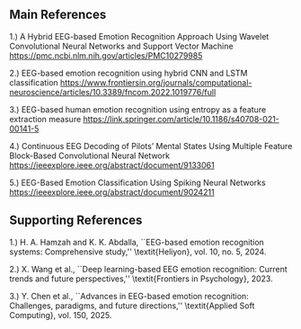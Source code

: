 ## Main References
1.) A Hybrid EEG-based Emotion Recognition Approach Using Wavelet Convolutional Neural Networks and Support Vector Machine
https://pmc.ncbi.nlm.nih.gov/articles/PMC10279985

2.) EEG-based emotion recognition using hybrid CNN and LSTM classification
https://www.frontiersin.org/journals/computational-neuroscience/articles/10.3389/fncom.2022.1019776/full

3.) EEG-based human emotion recognition using entropy as a feature extraction measure
https://link.springer.com/article/10.1186/s40708-021-00141-5

4.) Continuous EEG Decoding of Pilots’ Mental States Using Multiple Feature Block-Based Convolutional Neural Network
https://ieeexplore.ieee.org/abstract/document/9133061

5.) EEG-Based Emotion Classification Using Spiking Neural Networks
https://ieeexplore.ieee.org/abstract/document/9024211

## Supporting References
1.) H. A. Hamzah and K. K. Abdalla, ``EEG-based emotion recognition systems: Comprehensive study,'' \textit{Heliyon}, vol. 10, no. 5, 2024.

2.) X. Wang et al., ``Deep learning-based EEG emotion recognition: Current trends and future perspectives,'' \textit{Frontiers in Psychology}, 2023.

3.) Y. Chen et al., ``Advances in EEG-based emotion recognition: Challenges, paradigms, and future directions,'' \textit{Applied Soft Computing}, vol. 150, 2025.